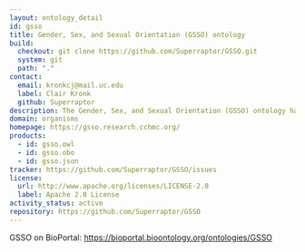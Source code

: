 ```yaml
---
layout: ontology_detail
id: gsso
title: Gender, Sex, and Sexual Orientation (GSSO) ontology
build:
  checkout: git clone https://github.com/Superraptor/GSSO.git
  system: git
  path: "."
contact:
  email: kronkcj@mail.uc.edu
  label: Clair Kronk
  github: Superraptor
description: The Gender, Sex, and Sexual Orientation (GSSO) ontology has terms for annotating interdisciplinary information concerning gender, sex, and sexual orientation for primary usage in the biomedical and adjacent sciences.
domain: organisms
homepage: https://gsso.research.cchmc.org/
products:
  - id: gsso.owl
  - id: gsso.obo
  - id: gsso.json
tracker: https://github.com/Superraptor/GSSO/issues
license:
  url: http://www.apache.org/licenses/LICENSE-2.0
  label: Apache 2.0 License
activity_status: active
repository: https://github.com/Superraptor/GSSO
---
```


GSSO on BioPortal: https://bioportal.bioontology.org/ontologies/GSSO
